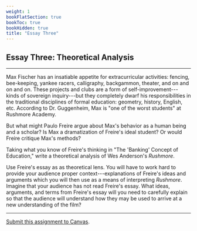 ```yaml
---
weight: 1
bookFlatSection: true
bookToc: true
bookHidden: true
title: "Essay Three"
---
```


## Essay Three: Theoretical Analysis

---

Max Fischer has an insatiable appetite for extracurricular activities: fencing, bee-keeping, yankee racers, calligraphy, backgammon, theater, and on and on and on. These projects and clubs are a form of self-improvement---kinds of sovereign inquiry---but they completely dwarf his responsibilities in the traditional disciplines of formal education: geometry, history, English, etc. According to Dr. Guggenheim, Max is "one of the worst students" at Rushmore Academy.

But what might Paulo Freire argue about Max's behavior as a human being and a scholar? Is Max a dramatization of Freire's ideal student? Or would Freire critique Max's methods?

Taking what you know of Freire's thinking in "The 'Banking' Concept of Education," write a theoretical analysis of Wes Anderson's *Rushmore*.

Use Freire's essay as as theoretical lens. You will have to work hard to provide your audience proper context---explanations of Freire's ideas and arguments which you will then use as a means of interpreting *Rushmore*. Imagine that your audience has not read Freire's essay. What ideas, arguments, and terms from Freire's essay will you need to carefully explain so that the audience will understand how they may be used to arrive at a new understanding of the film?

<!---

Here is a slice of a theoretical analysis that might give you a sense of how to use the theory and provide proper context for your analysis:


Although Freire argues that liberation education culminates in a a collective effort to change the world, Max's efforts in this regard fail to embrace the communitarian philosophy that Freire espouses. Freire insists that education and knowledge may only exist in dialogue---in the open exchange of ideas between equal partners engaged in a process of mutual inquiry (88). For Freire, these moments of co-inquiry inevitably lead to praxis---where the views, ideas, and values held by a community are used to transform the world into a more democratic and free society (75). While Max is keen to change the world, shaping it to his needs and wants, his praxis is always self-interested; he fails to understand Freire's imperatives of community, dialogue, and consensus. In essence, rather than shape the world *with* others, as Freire implores, Max insists on altering the world for himself alone.

There are numerous examples of Max's selfish failure to engage in the types of communication that Freire recommends. For example, [blah, blah, blah].

--->

---

<i class="fa fa-bullseye"></i> [Submit this assignment to Canvas](https://canvas.dartmouth.edu).
